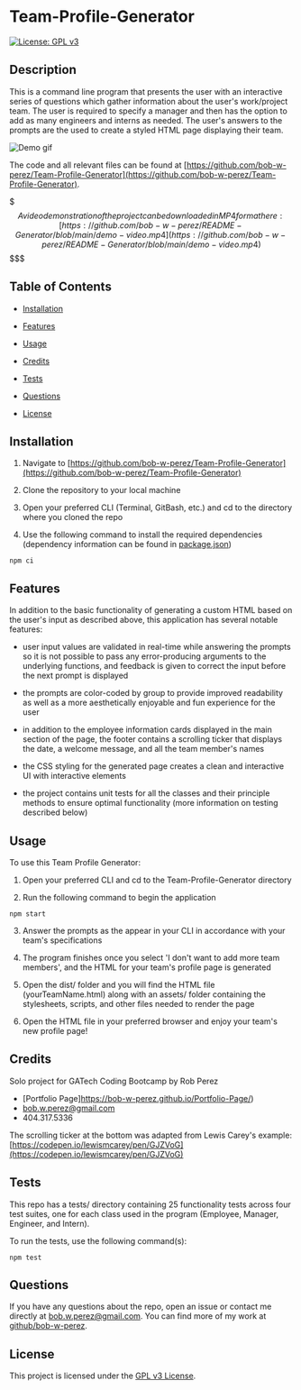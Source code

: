 # Team-Profile-Generator

[![License: GPL v3](https://img.shields.io/badge/License-GPLv3-blue.svg)](https://www.gnu.org/licenses/gpl-3.0)  



## Description

This is a command line program that presents the user with an interactive series of questions which gather information about the user's work/project team. The user is required to specify a manager and then has the option to add as many engineers and interns as needed. The user's answers to the prompts are the used to create a styled HTML page displaying their team. 

![Demo gif](./dist/assets/images/demo.gif)


The code and all relevant files can be found at [https://github.com/bob-w-perez/Team-Profile-Generator](https://github.com/bob-w-perez/Team-Profile-Generator). 

$$$$$$$$$$$$$$$$$$$
A video demonstration of the project can be downloaded in MP4 format here: [https://github.com/bob-w-perez/README-Generator/blob/main/demo-video.mp4](https://github.com/bob-w-perez/README-Generator/blob/main/demo-video.mp4)
$$$$$$$$$$$$$$$$$$$$$

## Table of Contents

- [Installation](#installation)

- [Features](#features)

- [Usage](#usage)

- [Credits](#credits)

- [Tests](#tests)

- [Questions](#questions)

- [License](#license)  



## Installation

1) Navigate to [https://github.com/bob-w-perez/Team-Profile-Generator](https://github.com/bob-w-perez/Team-Profile-Generator)

2) Clone the repository to your local machine

3) Open your preferred CLI (Terminal, GitBash, etc.) and cd to the directory where you cloned the repo

4) Use the following command to install the required dependencies (dependency information can be found in [package.json](./package.json))
```
npm ci
```  

## Features  
In addition to the basic functionality of generating a custom HTML based on the user's input as described above, this application has several notable features:

- user input values are validated in real-time while answering the prompts so it is not possible to pass any error-producing arguments to the underlying functions, and feedback is given to correct the input before the next prompt is displayed

- the prompts are color-coded by group to provide improved readability as well as a more aesthetically enjoyable and fun experience for the user

- in addition to the employee information cards displayed in the main section of the page, the footer contains a scrolling ticker that displays the date, a welcome message, and all the team member's names

- the CSS styling for the generated page creates a clean and interactive UI with interactive elements

- the project contains unit tests for all the classes and their principle methods to ensure optimal functionality (more information on testing described below)

## Usage

To use this Team Profile Generator:

1) Open your preferred CLI and cd to the Team-Profile-Generator directory

2) Run the following command to begin the application
```
npm start
```
3) Answer the prompts as the appear in your CLI in accordance with your team's specifications

4) The program finishes once you select 'I don't want to add more team members', and the HTML for your team's profile page is generated

5) Open the dist/ folder and you will find the HTML file (yourTeamName.html) along with an assets/ folder containing the stylesheets, scripts, and other files needed to render the page

6) Open the HTML file in your preferred browser and enjoy your team's new profile page!


## Credits

Solo project for GATech Coding Bootcamp
by Rob Perez
- [Portfolio Page]https://bob-w-perez.github.io/Portfolio-Page/)
- bob.w.perez@gmail.com
- 404.317.5336

The scrolling ticker at the bottom was adapted from Lewis Carey's example:
[https://codepen.io/lewismcarey/pen/GJZVoG](https://codepen.io/lewismcarey/pen/GJZVoG)
  
## Tests

This repo has a tests/ directory containing 25 functionality tests across four test suites, one for each class used in the program (Employee, Manager, Engineer, and Intern).

To run the tests, use the following command(s):

```
npm test
```  

## Questions

If you have any questions about the repo, open an issue or contact me directly at bob.w.perez@gmail.com. You can find more of my work at [github/bob-w-perez](https://github.com/bob-w-perez).  


## License

This project is licensed under the [GPL v3 License](https://www.gnu.org/licenses/gpl-3.0). 

